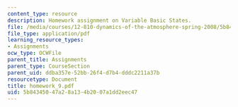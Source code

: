 ```yaml
---
content_type: resource
description: Homework assignment on Variable Basic States.
file: /media/courses/12-810-dynamics-of-the-atmosphere-spring-2008/5b84345047a28a134b2007a1dd2eec47_homework_9.pdf
file_type: application/pdf
learning_resource_types:
- Assignments
ocw_type: OCWFile
parent_title: Assignments
parent_type: CourseSection
parent_uid: ddba357e-52bb-26f4-d7b4-dddc2211a37b
resourcetype: Document
title: homework_9.pdf
uid: 5b843450-47a2-8a13-4b20-07a1dd2eec47
---
```

